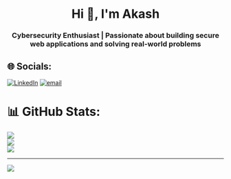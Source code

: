 <h1 align="center">Hi 👋, I'm Akash</h1>
<h3 align="center">Cybersecurity Enthusiast | Passionate about building secure web applications and solving real-world problems</h3>


## 🌐 Socials:
[![LinkedIn](https://img.shields.io/badge/LinkedIn-%230077B5.svg?logo=linkedin&logoColor=white)](https://linkedin.com/in/akash-ravindran) [![email](https://img.shields.io/badge/Email-D14836?logo=gmail&logoColor=white)](mailto:akashravindran2500@gmail.com) 
# 📊 GitHub Stats:
![](https://github-readme-stats.vercel.app/api?username=AkashRavindran2005&theme=dark&hide_border=false&include_all_commits=false&count_private=false)<br/>
![](https://nirzak-streak-stats.vercel.app/?user=AkashRavindran2005&theme=dark&hide_border=false)<br/>
![](https://github-readme-stats.vercel.app/api/top-langs/?username=AkashRavindran2005&theme=dark&hide_border=false&include_all_commits=false&count_private=false&layout=compact)


---
[![](https://visitcount.itsvg.in/api?id=AkashRavindran2005&icon=0&color=0)](https://visitcount.itsvg.in)

